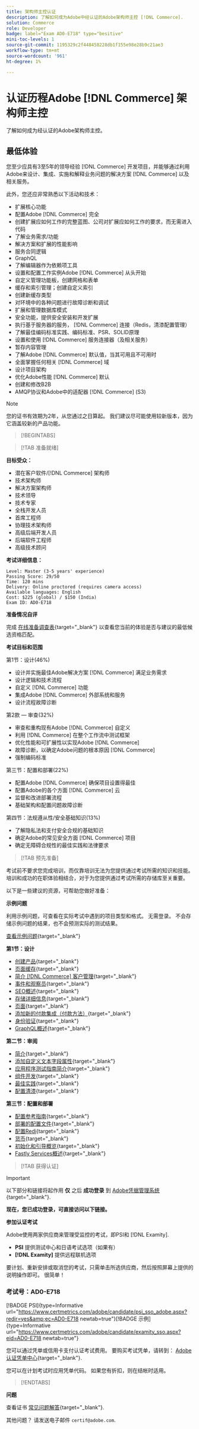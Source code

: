 ```yaml
---
title: 架构师主控认证
description: 了解如何成为Adobe中经认证的Adobe架构师主控 [!DNL Commerce].
solution: Commerce
role: Developer
badge: label="Exam AD0-E718" type="besitive"
mini-toc-levels: 1
source-git-commit: 1195329c2f448458228db1f155e98e28b9c21ae3
workflow-type: tm+mt
source-wordcount: '961'
ht-degree: 1%

---
```


# 认证历程Adobe [!DNL Commerce] 架构师主控

了解如何成为经认证的Adobe架构师主控。

## 最低体验

您至少应具有3至5年的领导经验 [!DNL Commerce] 开发项目，并能够通过利用Adobe来设计、集成、实施和解释业务问题的解决方案 [!DNL Commerce] 以及相关服务。

此外，您还应非常熟悉以下活动和技术：

* 扩展核心功能
* 配置Adobe [!DNL Commerce] 完全
* 创建扩展应如何工作的完整蓝图、公司对扩展应如何工作的要求，而无需进入代码
* 了解业务需求/功能
* 解决方案和扩展的性能影响
* 服务合同逻辑
* GraphQL
* 了解编辑器作为依赖项工具
* 设置和配置工作实例Adobe [!DNL Commerce] 从头开始
* 自定义管理功能板，创建网格和表单
* 缓存和索引管理；创建自定义索引
* 创建新缓存类型
* 对环境中的各种问题进行故障诊断和调试
* 扩展和管理数据库模式
* 安全功能，提供安全安装和开发扩展
* 执行基于服务器的服务， [!DNL Commerce] 连接（Redis，清漆配置管理）
* 了解最佳编码标准实践、编码标准、PSR、SOLID原理
* 设置和使用 [!DNL Commerce] 服务连接器（及相关服务）
* 暂存内容管理
* 了解Adobe [!DNL Commerce] 默认值，当其可用且不可用时
* 全面掌握任何相关 [!DNL Commerce] 域
* 设计项目架构
* 优化Adobe性能 [!DNL Commerce] 默认
* 创建和修改B2B
* AMQP协议和Adobe中的适配器 [!DNL Commerce] (S3)

>[!NOTE]
>
>您的证书有效期为2年，从您通过之日算起。 我们建议尽可能使用较新版本，因为它涵盖较新的产品功能。

>[!BEGINTABS]

>[!TAB 准备就绪]

**目标受众：**

* 潜在客户软件/[!DNL Commerce] 架构师
* 技术架构师
* 解决方案架构师
* 技术领导
* 技术专家
* 全栈开发人员
* 首席工程师
* 协理技术架构师
* 高级后端开发人员
* 后端软件工程师
* 高级技术顾问

**考试详细信息：**

```
Level: Master (3-5 years' experience)
Passing Score: 29/50
Time: 120 mins
Delivery: Online proctored (requires camera access)
Available languages: English
Cost: $225 (global) / $150 (India)
Exam ID: AD0-E718
```

**准备情况自评**

完成 [在线准备调查表](https://scorpion.caveon.com/launchpad/ad-q-e718-readiness-questionnaire-for-adobe-commerce-architect-master-exam){target="_blank"} 以查看您当前的体验是否与建议的最低候选资格匹配。

**考试目标和范围**

第1节：设计(46%)

* 设计并实施最佳Adobe解决方案 [!DNL Commerce] 满足业务需求
* 设计逻辑和技术流程
* 自定义 [!DNL Commerce] 功能
* 集成Adobe [!DNL Commerce] 外部系统和服务
* 设计流程故障诊断

第2款 — 审查(32%)

* 审查和重构现有Adobe [!DNL Commerce] 自定义
* 利用 [!DNL Commerce] 在整个工作流中测试框架
* 优化性能和可扩展性以实现Adobe [!DNL Commerce]
* 故障诊断，以确定Adobe问题的根本原因 [!DNL Commerce]
* 强制编码标准

第三节：配置和部署(22%)

* 配置Adobe [!DNL Commerce] 确保项目设置得最佳
* 配置Adobe的各个方面 [!DNL Commerce] 云
* 监督和改进部署流程
* 基础架构和配置问题故障诊断

第四节：法规遵从性/安全基础知识(13%)

* 了解隐私法和支付安全合规的基础知识
* 确定Adobe的常见安全方面 [!DNL Commerce] 项目
* 确定无障碍合规性的最佳实践和法律要求

>[!TAB 预先准备]

考试前不要求您完成培训，而仅靠培训无法为您提供通过考试所需的知识和技能。 培训和成功的在职体验相结合，对于为您提供通过考试所需的存储库至关重要。

以下是一些建议的资源，可帮助您做好准备：

**示例问题**

利用示例问题，可查看在实际考试中遇到的项目类型和格式。 无需登录。 不会存储示例问题的结果，也不会预测实际的测试结果。

[查看示例问题](https://scorpion.caveon.com/launchpad/ad0-e718-adobe-commerce-architect-master-copy-kzcvh7){target="_blank"}

**第1节：设计**

* [创建产品](https://docs.magento.com/user-guide/catalog/product-create.html){target="_blank"}
* [页面缓存](https://developer.adobe.com/commerce/php/development/cache/page/){target="_blank"}
* [简介 [!DNL Commerce] 客户管理](https://docs.magento.com/user-guide/customers/customers-menu.html){target="_blank"}
* [事件和观察员](https://developer.adobe.com/commerce/php/development/components/events-and-observers/){target="_blank"}
* [SEO概述](https://docs.magento.com/user-guide/marketing/seo-search.html){target="_blank"}
* [存储详细信息](https://docs.magento.com/user-guide/configuration/configuration-basic.html){target="_blank"}
* [页面](https://docs.magento.com/user-guide/cms/content-elements.html){target="_blank"}
* [添加新的付款集成（付款方法）](https://devdocs.magento.com/guides/v2.4/payments-integrations/base-integration/integration-intro.html){target="_blank"}
* [身份验证](https://devdocs.magento.com/guides/v2.4/get-started/authentication/gs-authentication.html){target="_blank"}
* [GraphQL概述](https://devdocs.magento.com/guides/v2.4/graphql/index.html){target="_blank"}

**第二节：审阅**

* [简介](https://developer.adobe.com/commerce/php/module-reference/){target="_blank"}
* [添加自定义文本字段属性](https://devdocs.magento.com/guides/v2.4/howdoi/custom-attributes/introduction.html){target="_blank"}
* [应用程序测试指南简介](https://devdocs.magento.com/guides/v2.4/test/testing.html){target="_blank"}
* [组件开发](https://developer.adobe.com/commerce/php/development/components/){target="_blank"}
* [最佳实践](https://support.magento.com/hc/en-us/categories/360002582351-Best-Practices-){target="_blank"}
* [配置清漆](https://devdocs.magento.com/guides/v2.4/config-guide/varnish/config-varnish.html){target="_blank"}

**第三节：配置和部署**

* [配置参考指南](https://docs.magento.com/user-guide/configuration/general.html){target="_blank"}
* [部署的配置文件](https://devdocs.magento.com/guides/v2.4/config-guide/config/config-magento.html){target="_blank"}
* [配置Redi](https://devdocs.magento.com/guides/v2.4/config-guide/redis/config-redis.html){target="_blank"}
* [货币](https://docs.magento.com/user-guide/stores/currency.html){target="_blank"}
* [初始化和引导概览](https://devdocs.magento.com/guides/v2.4/config-guide/bootstrap/magento-bootstrap.html){target="_blank"}
* [Fastly Services概述](https://devdocs.magento.com/cloud/cdn/cloud-fastly.html){target="_blank"}

>[!TAB 获得认证]

>[!IMPORTANT]
>
>以下部分和链接将起作用 **仅** 之后 **成功登录** 到 [Adobe凭据管理系统](http://www.certmetrics.com/adobe){target="_blank"}.


**现在，您已成功登录，可直接访问以下链接。**

**参加认证考试**

Adobe使用两家供应商来管理受监控的考试，即PSI和 [!DNL Examity].

* **PSI** 提供测试中心和日语考试选项（如果有）
* **[!DNL Examity]** 提供远程联机选项

要计划、重新安排或取消您的考试，只需单击所选供应商，然后按照屏幕上提供的说明操作即可。 很简单！

### 考试号：AD0-E718

[!BADGE PSI]{type=Informative url="https://www.certmetrics.com/adobe/candidate/psi_sso_adobe.aspx?redir=yes&amp;ec=AD0-E718 newtab=true"}[!BADGE 示例]{type=Informative url="https://www.certmetrics.com/adobe/candidate/examity_sso.aspx?eid=AD0-E718 newtab=true"}

您可以通过凭单或信用卡支付认证考试费用。 要购买考试凭单，请转到： [Adobe认证凭单中心](https://market.xvoucher.com/adobe/global){target="_blank"}.

您可以在计划考试时应用凭单代码。 如果您有折扣，则在结帐时适用。

>[!ENDTABS]

**问题**

查看证书 [常见问题解答](https://experienceleague.adobe.com/docs/certification/certification/faq.html?lang=en){target="_blank"}.

其他问题？ 请发送电子邮件 `certif@adobe.com`.
